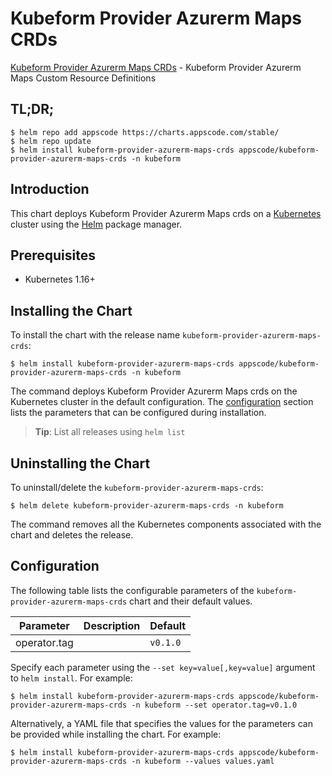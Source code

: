 # Kubeform Provider Azurerm Maps CRDs

[Kubeform Provider Azurerm Maps CRDs](https://github.com/kubeform) - Kubeform Provider Azurerm Maps Custom Resource Definitions

## TL;DR;

```console
$ helm repo add appscode https://charts.appscode.com/stable/
$ helm repo update
$ helm install kubeform-provider-azurerm-maps-crds appscode/kubeform-provider-azurerm-maps-crds -n kubeform
```

## Introduction

This chart deploys Kubeform Provider Azurerm Maps crds on a [Kubernetes](http://kubernetes.io) cluster using the [Helm](https://helm.sh) package manager.

## Prerequisites

- Kubernetes 1.16+

## Installing the Chart

To install the chart with the release name `kubeform-provider-azurerm-maps-crds`:

```console
$ helm install kubeform-provider-azurerm-maps-crds appscode/kubeform-provider-azurerm-maps-crds -n kubeform
```

The command deploys Kubeform Provider Azurerm Maps crds on the Kubernetes cluster in the default configuration. The [configuration](#configuration) section lists the parameters that can be configured during installation.

> **Tip**: List all releases using `helm list`

## Uninstalling the Chart

To uninstall/delete the `kubeform-provider-azurerm-maps-crds`:

```console
$ helm delete kubeform-provider-azurerm-maps-crds -n kubeform
```

The command removes all the Kubernetes components associated with the chart and deletes the release.

## Configuration

The following table lists the configurable parameters of the `kubeform-provider-azurerm-maps-crds` chart and their default values.

|  Parameter   | Description | Default  |
|--------------|-------------|----------|
| operator.tag |             | `v0.1.0` |


Specify each parameter using the `--set key=value[,key=value]` argument to `helm install`. For example:

```console
$ helm install kubeform-provider-azurerm-maps-crds appscode/kubeform-provider-azurerm-maps-crds -n kubeform --set operator.tag=v0.1.0
```

Alternatively, a YAML file that specifies the values for the parameters can be provided while
installing the chart. For example:

```console
$ helm install kubeform-provider-azurerm-maps-crds appscode/kubeform-provider-azurerm-maps-crds -n kubeform --values values.yaml
```
